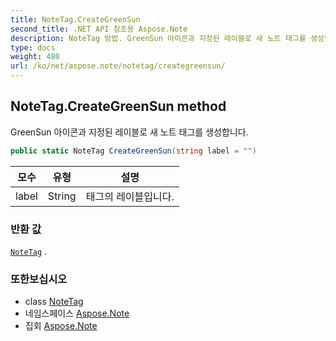 ```yaml
---
title: NoteTag.CreateGreenSun
second_title: .NET API 참조용 Aspose.Note
description: NoteTag 방법. GreenSun 아이콘과 지정된 레이블로 새 노트 태그를 생성합니다.
type: docs
weight: 480
url: /ko/net/aspose.note/notetag/creategreensun/
---
```

## NoteTag.CreateGreenSun method

GreenSun 아이콘과 지정된 레이블로 새 노트 태그를 생성합니다.

```csharp
public static NoteTag CreateGreenSun(string label = "")
```

| 모수 | 유형 | 설명 |
| --- | --- | --- |
| label | String | 태그의 레이블입니다. |

### 반환 값

[`NoteTag`](../) .

### 또한보십시오

* class [NoteTag](../)
* 네임스페이스 [Aspose.Note](../../notetag/)
* 집회 [Aspose.Note](../../../)


